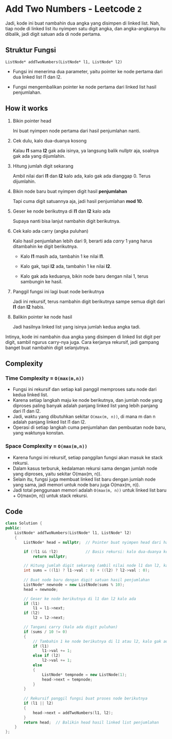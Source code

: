 # Add Two Numbers - Leetcode `2`

Jadi, kode ini buat nambahin dua angka yang disimpen di linked list. Nah, tiap node di linked list itu nyimpen satu digit angka, dan angka-angkanya itu dibalik, jadi digit satuan ada di node pertama.

## Struktur Fungsi

`ListNode* addTwoNumbers(ListNode* l1, ListNode* l2)`

- Fungsi ini menerima dua parameter, yaitu pointer ke node pertama dari dua linked list l1 dan l2.

- Fungsi mengembalikan pointer ke node pertama dari linked list hasil penjumlahan.

## How it works

1. Bikin pointer head

   Ini buat nyimpen node pertama dari hasil penjumlahan nanti.

2. Cek dulu, kalo dua-duanya kosong

    Kalau __l1__ sama __l2__ gak ada isinya, ya langsung balik nullptr aja, soalnya gak ada yang dijumlahin.

3. Hitung jumlah digit sekarang

    Ambil nilai dari __l1__ dan __l2__ kalo ada, kalo gak ada dianggap 0. Terus dijumlahin.

4. Bikin node baru buat nyimpen digit hasil __penjumlahan__

    Tapi cuma digit satuannya aja, jadi hasil penjumlahan __mod 10__.

5. Geser ke node berikutnya di __l1__ dan __l2__ kalo ada

    Supaya nanti bisa lanjut nambahin digit berikutnya.

6. Cek kalo ada carry (angka puluhan)

    Kalo hasil penjumlahan lebih dari 9, berarti ada _carry_ 1 yang harus ditambahin ke digit berikutnya.

    - Kalo __l1__ masih ada, tambahin 1 ke nilai __l1__.

    - Kalo gak, tapi __l2__ ada, tambahin 1 ke nilai __l2__.

    - Kalo gak ada keduanya, bikin node baru dengan nilai 1, terus sambungin ke hasil.

7. Panggil fungsi ini lagi buat node berikutnya

    Jadi ini rekursif, terus nambahin digit berikutnya sampe semua digit dari __l1__ dan __l2__ habis.

8. Balikin pointer ke node hasil

    Jadi hasilnya linked list yang isinya jumlah kedua angka tadi.

Intinya, kode ini nambahin dua angka yang disimpen di linked list digit per digit, sambil ngurus carry-nya juga. Cara kerjanya rekursif, jadi gampang banget buat nambahin digit selanjutnya.

## Complexity

### Time Complexity = `O(max(m,n))`

- Fungsi ini rekursif dan setiap kali panggil memproses satu node dari kedua linked list.
- Karena setiap langkah maju ke node berikutnya, dan jumlah node yang diproses paling banyak adalah panjang linked list yang lebih panjang dari l1 dan l2.
- Jadi, waktu yang dibutuhkan sekitar `O(max(m, n))`, di mana m dan n adalah panjang linked list l1 dan l2.
- Operasi di setiap langkah cuma penjumlahan dan pembuatan node baru, yang waktunya konstan.

### Space Complexity = `O(max(m,n))`

- Karena fungsi ini rekursif, setiap panggilan fungsi akan masuk ke stack rekursi.
- Dalam kasus terburuk, kedalaman rekursi sama dengan jumlah node yang diproses, yaitu sekitar O(max(m, n)).
- Selain itu, fungsi juga membuat linked list baru dengan jumlah node yang sama, jadi memori untuk node baru juga O(max(m, n)).
- Jadi total penggunaan memori adalah `O(max(m, n))` untuk linked list baru + O(max(m, n)) untuk stack rekursi.

## Code

```cpp []
class Solution {
public:
    ListNode* addTwoNumbers(ListNode* l1, ListNode* l2)
    {
        ListNode* head = nullptr;  // Pointer buat nyimpen head dari hasil linked list

        if (!l1 && !l2)            // Basis rekursi: kalo dua-duanya kosong, selesai
            return nullptr;

        // Hitung jumlah digit sekarang (ambil nilai node l1 dan l2, kalo gak ada dianggap 0)
        int sums = ((l1) ? l1->val : 0) + ((l2) ? l2->val : 0);
        
        // Buat node baru dengan digit satuan hasil penjumlahan
        ListNode* newnode = new ListNode(sums % 10);
        head = newnode;

        // Geser ke node berikutnya di l1 dan l2 kalo ada
        if (l1)
            l1 = l1->next;
        if (l2)
            l2 = l2->next;

        // Tangani carry (kalo ada digit puluhan)
        if (sums / 10 != 0)
        {
            // Tambahin 1 ke node berikutnya di l1 atau l2, kalo gak ada buat node baru
            if (l1)
                l1->val += 1;
            else if (l2)
                l2->val += 1;
            else 
            {
                ListNode* tempnode = new ListNode(1);
                head->next = tempnode;
            }    
        }
        
        // Rekursif panggil fungsi buat proses node berikutnya
        if (l1 || l2)
        {
            head->next = addTwoNumbers(l1, l2);
        }
        return head;  // Balikin head hasil linked list penjumlahan
    }
};
```
